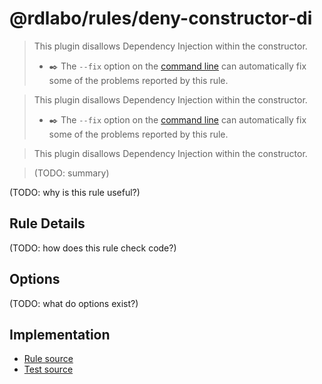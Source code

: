 # @rdlabo/rules/deny-constructor-di

> This plugin disallows Dependency Injection within the constructor.
>
> - ✒️ The `--fix` option on the [command line](https://eslint.org/docs/user-guide/command-line-interface#fixing-problems) can automatically fix some of the problems reported by this rule.

> This plugin disallows Dependency Injection within the constructor.
>
> - ✒️ The `--fix` option on the [command line](https://eslint.org/docs/user-guide/command-line-interface#fixing-problems) can automatically fix some of the problems reported by this rule.

> This plugin disallows Dependency Injection within the constructor.

> (TODO: summary)

(TODO: why is this rule useful?)

## Rule Details

(TODO: how does this rule check code?)

## Options

(TODO: what do options exist?)

## Implementation

- [Rule source](../../src/rules/deny-constructor-di.ts)
- [Test source](../../tests/rules/deny-constructor-di.ts)
